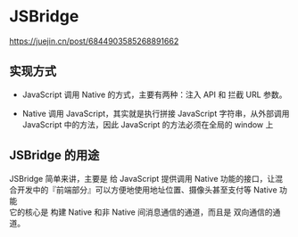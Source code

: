 # JSBridge

<https://juejin.cn/post/6844903585268891662>

## 实现方式

- JavaScript 调用 Native 的方式，主要有两种：注入 API 和 拦截 URL 参数。

- Native 调用 JavaScript，其实就是执行拼接 JavaScript 字符串，从外部调用 JavaScript 中的方法，因此 JavaScript 的方法必须在全局的 window 上

## JSBridge 的用途

JSBridge 简单来讲，主要是 给 JavaScript 提供调用 Native 功能的接口，让混合开发中的『前端部分』可以方便地使用地址位置、摄像头甚至支付等 Native 功能  
它的核心是 构建 Native 和非 Native 间消息通信的通道，而且是 双向通信的通道。  
